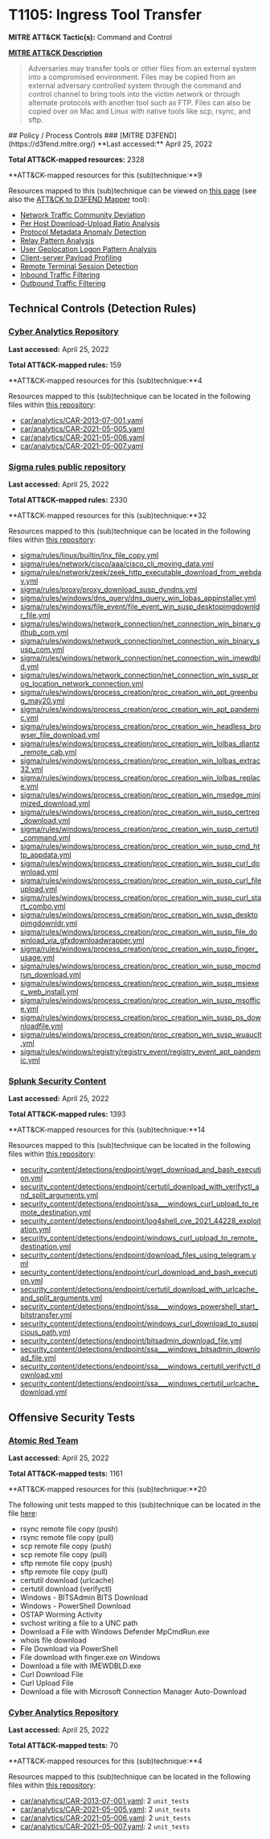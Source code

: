 # T1105: Ingress Tool Transfer
**MITRE ATT&CK Tactic(s):** Command and Control

**[MITRE ATT&CK Description](https://attack.mitre.org/techniques/T1105)**
<blockquote>Adversaries may transfer tools or other files from an external system into a compromised environment. Files may be copied from an external adversary controlled system through the command and control channel to bring tools into the victim network or through alternate protocols with another tool such as FTP. Files can also be copied over on Mac and Linux with native tools like scp, rsync, and sftp.</blockquote>
## Policy / Process Controls
### [MITRE D3FEND](https://d3fend.mitre.org/)
**Last accessed:** April 25, 2022

**Total ATT&CK-mapped resources:** 2328

**ATT&CK-mapped resources for this (sub)technique:**9

Resources mapped to this (sub)technique can be viewed on [this page](https://d3fend.mitre.org/) (see also the [ATT&CK to D3FEND Mapper](https://d3fend.mitre.org/tools/attack-mapper) tool):

* [Network Traffic Community Deviation](https://d3fend.mitre.org/techniques/d3f:NetworkTrafficCommunityDeviation)
* [Per Host Download-Upload Ratio Analysis](https://d3fend.mitre.org/techniques/d3f:PerHostDownload-UploadRatioAnalysis)
* [Protocol Metadata Anomaly Detection](https://d3fend.mitre.org/techniques/d3f:ProtocolMetadataAnomalyDetection)
* [Relay Pattern Analysis](https://d3fend.mitre.org/techniques/d3f:RelayPatternAnalysis)
* [User Geolocation Logon Pattern Analysis](https://d3fend.mitre.org/techniques/d3f:UserGeolocationLogonPatternAnalysis)
* [Client-server Payload Profiling](https://d3fend.mitre.org/techniques/d3f:Client-serverPayloadProfiling)
* [Remote Terminal Session Detection](https://d3fend.mitre.org/techniques/d3f:RemoteTerminalSessionDetection)
* [Inbound Traffic Filtering](https://d3fend.mitre.org/techniques/d3f:InboundTrafficFiltering)
* [Outbound Traffic Filtering](https://d3fend.mitre.org/techniques/d3f:OutboundTrafficFiltering)

## Technical Controls (Detection Rules)
### [Cyber Analytics Repository](https://car.mitre.org)
**Last accessed:** April 25, 2022

**Total ATT&CK-mapped rules:** 159

**ATT&CK-mapped resources for this (sub)technique:**4

Resources mapped to this (sub)technique can be located in the following files within [this repository](https://github.com/mitre-attack/car/blob/master/analytics):

* [car/analytics/CAR-2013-07-001.yaml](https://github.com/mitre-attack/car/blob/master/analytics/CAR-2013-07-001.yaml)
* [car/analytics/CAR-2021-05-005.yaml](https://github.com/mitre-attack/car/blob/master/analytics/CAR-2021-05-005.yaml)
* [car/analytics/CAR-2021-05-006.yaml](https://github.com/mitre-attack/car/blob/master/analytics/CAR-2021-05-006.yaml)
* [car/analytics/CAR-2021-05-007.yaml](https://github.com/mitre-attack/car/blob/master/analytics/CAR-2021-05-007.yaml)

### [Sigma rules public repository](https://github.com/SigmaHQ/sigma)
**Last accessed:** April 25, 2022

**Total ATT&CK-mapped rules:** 2330

**ATT&CK-mapped resources for this (sub)technique:**32

Resources mapped to this (sub)technique can be located in the following files within [this repository](https://github.com/SigmaHQ/sigma/tree/master/rules):

* [sigma/rules/linux/builtin/lnx_file_copy.yml](https://github.com/SigmaHQ/sigma/blob/master/rules/linux/builtin/lnx_file_copy.yml)
* [sigma/rules/network/cisco/aaa/cisco_cli_moving_data.yml](https://github.com/SigmaHQ/sigma/blob/master/rules/network/cisco/aaa/cisco_cli_moving_data.yml)
* [sigma/rules/network/zeek/zeek_http_executable_download_from_webdav.yml](https://github.com/SigmaHQ/sigma/blob/master/rules/network/zeek/zeek_http_executable_download_from_webdav.yml)
* [sigma/rules/proxy/proxy_download_susp_dyndns.yml](https://github.com/SigmaHQ/sigma/blob/master/rules/proxy/proxy_download_susp_dyndns.yml)
* [sigma/rules/windows/dns_query/dns_query_win_lobas_appinstaller.yml](https://github.com/SigmaHQ/sigma/blob/master/rules/windows/dns_query/dns_query_win_lobas_appinstaller.yml)
* [sigma/rules/windows/file_event/file_event_win_susp_desktopimgdownldr_file.yml](https://github.com/SigmaHQ/sigma/blob/master/rules/windows/file_event/file_event_win_susp_desktopimgdownldr_file.yml)
* [sigma/rules/windows/network_connection/net_connection_win_binary_github_com.yml](https://github.com/SigmaHQ/sigma/blob/master/rules/windows/network_connection/net_connection_win_binary_github_com.yml)
* [sigma/rules/windows/network_connection/net_connection_win_binary_susp_com.yml](https://github.com/SigmaHQ/sigma/blob/master/rules/windows/network_connection/net_connection_win_binary_susp_com.yml)
* [sigma/rules/windows/network_connection/net_connection_win_imewdbld.yml](https://github.com/SigmaHQ/sigma/blob/master/rules/windows/network_connection/net_connection_win_imewdbld.yml)
* [sigma/rules/windows/network_connection/net_connection_win_susp_prog_location_network_connection.yml](https://github.com/SigmaHQ/sigma/blob/master/rules/windows/network_connection/net_connection_win_susp_prog_location_network_connection.yml)
* [sigma/rules/windows/process_creation/proc_creation_win_apt_greenbug_may20.yml](https://github.com/SigmaHQ/sigma/blob/master/rules/windows/process_creation/proc_creation_win_apt_greenbug_may20.yml)
* [sigma/rules/windows/process_creation/proc_creation_win_apt_pandemic.yml](https://github.com/SigmaHQ/sigma/blob/master/rules/windows/process_creation/proc_creation_win_apt_pandemic.yml)
* [sigma/rules/windows/process_creation/proc_creation_win_headless_browser_file_download.yml](https://github.com/SigmaHQ/sigma/blob/master/rules/windows/process_creation/proc_creation_win_headless_browser_file_download.yml)
* [sigma/rules/windows/process_creation/proc_creation_win_lolbas_diantz_remote_cab.yml](https://github.com/SigmaHQ/sigma/blob/master/rules/windows/process_creation/proc_creation_win_lolbas_diantz_remote_cab.yml)
* [sigma/rules/windows/process_creation/proc_creation_win_lolbas_extrac32.yml](https://github.com/SigmaHQ/sigma/blob/master/rules/windows/process_creation/proc_creation_win_lolbas_extrac32.yml)
* [sigma/rules/windows/process_creation/proc_creation_win_lolbas_replace.yml](https://github.com/SigmaHQ/sigma/blob/master/rules/windows/process_creation/proc_creation_win_lolbas_replace.yml)
* [sigma/rules/windows/process_creation/proc_creation_win_msedge_minimized_download.yml](https://github.com/SigmaHQ/sigma/blob/master/rules/windows/process_creation/proc_creation_win_msedge_minimized_download.yml)
* [sigma/rules/windows/process_creation/proc_creation_win_susp_certreq_download.yml](https://github.com/SigmaHQ/sigma/blob/master/rules/windows/process_creation/proc_creation_win_susp_certreq_download.yml)
* [sigma/rules/windows/process_creation/proc_creation_win_susp_certutil_command.yml](https://github.com/SigmaHQ/sigma/blob/master/rules/windows/process_creation/proc_creation_win_susp_certutil_command.yml)
* [sigma/rules/windows/process_creation/proc_creation_win_susp_cmd_http_appdata.yml](https://github.com/SigmaHQ/sigma/blob/master/rules/windows/process_creation/proc_creation_win_susp_cmd_http_appdata.yml)
* [sigma/rules/windows/process_creation/proc_creation_win_susp_curl_download.yml](https://github.com/SigmaHQ/sigma/blob/master/rules/windows/process_creation/proc_creation_win_susp_curl_download.yml)
* [sigma/rules/windows/process_creation/proc_creation_win_susp_curl_fileupload.yml](https://github.com/SigmaHQ/sigma/blob/master/rules/windows/process_creation/proc_creation_win_susp_curl_fileupload.yml)
* [sigma/rules/windows/process_creation/proc_creation_win_susp_curl_start_combo.yml](https://github.com/SigmaHQ/sigma/blob/master/rules/windows/process_creation/proc_creation_win_susp_curl_start_combo.yml)
* [sigma/rules/windows/process_creation/proc_creation_win_susp_desktopimgdownldr.yml](https://github.com/SigmaHQ/sigma/blob/master/rules/windows/process_creation/proc_creation_win_susp_desktopimgdownldr.yml)
* [sigma/rules/windows/process_creation/proc_creation_win_susp_file_download_via_gfxdownloadwrapper.yml](https://github.com/SigmaHQ/sigma/blob/master/rules/windows/process_creation/proc_creation_win_susp_file_download_via_gfxdownloadwrapper.yml)
* [sigma/rules/windows/process_creation/proc_creation_win_susp_finger_usage.yml](https://github.com/SigmaHQ/sigma/blob/master/rules/windows/process_creation/proc_creation_win_susp_finger_usage.yml)
* [sigma/rules/windows/process_creation/proc_creation_win_susp_mpcmdrun_download.yml](https://github.com/SigmaHQ/sigma/blob/master/rules/windows/process_creation/proc_creation_win_susp_mpcmdrun_download.yml)
* [sigma/rules/windows/process_creation/proc_creation_win_susp_msiexec_web_install.yml](https://github.com/SigmaHQ/sigma/blob/master/rules/windows/process_creation/proc_creation_win_susp_msiexec_web_install.yml)
* [sigma/rules/windows/process_creation/proc_creation_win_susp_msoffice.yml](https://github.com/SigmaHQ/sigma/blob/master/rules/windows/process_creation/proc_creation_win_susp_msoffice.yml)
* [sigma/rules/windows/process_creation/proc_creation_win_susp_ps_downloadfile.yml](https://github.com/SigmaHQ/sigma/blob/master/rules/windows/process_creation/proc_creation_win_susp_ps_downloadfile.yml)
* [sigma/rules/windows/process_creation/proc_creation_win_susp_wuauclt.yml](https://github.com/SigmaHQ/sigma/blob/master/rules/windows/process_creation/proc_creation_win_susp_wuauclt.yml)
* [sigma/rules/windows/registry/registry_event/registry_event_apt_pandemic.yml](https://github.com/SigmaHQ/sigma/blob/master/rules/windows/registry/registry_event/registry_event_apt_pandemic.yml)

### [Splunk Security Content](https://github.com/splunk/security_content)
**Last accessed:** April 25, 2022

**Total ATT&CK-mapped rules:** 1393

**ATT&CK-mapped resources for this (sub)technique:**14

Resources mapped to this (sub)technique can be located in the following files within [this repository](https://github.com/splunk/security_content/tree/develop/detections):

* [security_content/detections/endpoint/wget_download_and_bash_execution.yml](https://github.com/splunk/security_content/blob/develop/detections/endpoint/wget_download_and_bash_execution.yml)
* [security_content/detections/endpoint/certutil_download_with_verifyctl_and_split_arguments.yml](https://github.com/splunk/security_content/blob/develop/detections/endpoint/certutil_download_with_verifyctl_and_split_arguments.yml)
* [security_content/detections/endpoint/ssa___windows_curl_upload_to_remote_destination.yml](https://github.com/splunk/security_content/blob/develop/detections/endpoint/ssa___windows_curl_upload_to_remote_destination.yml)
* [security_content/detections/endpoint/log4shell_cve_2021_44228_exploitation.yml](https://github.com/splunk/security_content/blob/develop/detections/endpoint/log4shell_cve_2021_44228_exploitation.yml)
* [security_content/detections/endpoint/windows_curl_upload_to_remote_destination.yml](https://github.com/splunk/security_content/blob/develop/detections/endpoint/windows_curl_upload_to_remote_destination.yml)
* [security_content/detections/endpoint/download_files_using_telegram.yml](https://github.com/splunk/security_content/blob/develop/detections/endpoint/download_files_using_telegram.yml)
* [security_content/detections/endpoint/curl_download_and_bash_execution.yml](https://github.com/splunk/security_content/blob/develop/detections/endpoint/curl_download_and_bash_execution.yml)
* [security_content/detections/endpoint/certutil_download_with_urlcache_and_split_arguments.yml](https://github.com/splunk/security_content/blob/develop/detections/endpoint/certutil_download_with_urlcache_and_split_arguments.yml)
* [security_content/detections/endpoint/ssa___windows_powershell_start_bitstransfer.yml](https://github.com/splunk/security_content/blob/develop/detections/endpoint/ssa___windows_powershell_start_bitstransfer.yml)
* [security_content/detections/endpoint/windows_curl_download_to_suspicious_path.yml](https://github.com/splunk/security_content/blob/develop/detections/endpoint/windows_curl_download_to_suspicious_path.yml)
* [security_content/detections/endpoint/bitsadmin_download_file.yml](https://github.com/splunk/security_content/blob/develop/detections/endpoint/bitsadmin_download_file.yml)
* [security_content/detections/endpoint/ssa___windows_bitsadmin_download_file.yml](https://github.com/splunk/security_content/blob/develop/detections/endpoint/ssa___windows_bitsadmin_download_file.yml)
* [security_content/detections/endpoint/ssa___windows_certutil_verifyctl_download.yml](https://github.com/splunk/security_content/blob/develop/detections/endpoint/ssa___windows_certutil_verifyctl_download.yml)
* [security_content/detections/endpoint/ssa___windows_certutil_urlcache_download.yml](https://github.com/splunk/security_content/blob/develop/detections/endpoint/ssa___windows_certutil_urlcache_download.yml)


## Offensive Security Tests
### [Atomic Red Team](https://github.com/redcanaryco/atomic-red-team)
**Last accessed:** April 25, 2022

**Total ATT&CK-mapped tests:** 1161

**ATT&CK-mapped resources for this (sub)technique:**20

The following unit tests mapped to this (sub)technique can be located in the file [here](https://github.com/redcanaryco/atomic-red-team/tree/master/atomics/T1105/T1105.yaml):

* rsync remote file copy (push)
* rsync remote file copy (pull)
* scp remote file copy (push)
* scp remote file copy (pull)
* sftp remote file copy (push)
* sftp remote file copy (pull)
* certutil download (urlcache)
* certutil download (verifyctl)
* Windows - BITSAdmin BITS Download
* Windows - PowerShell Download
* OSTAP Worming Activity
* svchost writing a file to a UNC path
* Download a File with Windows Defender MpCmdRun.exe
* whois file download
* File Download via PowerShell
* File download with finger.exe on Windows
* Download a file with IMEWDBLD.exe
* Curl Download File
* Curl Upload File
* Download a file with Microsoft Connection Manager Auto-Download

### [Cyber Analytics Repository](https://car.mitre.org)
**Last accessed:** April 25, 2022

**Total ATT&CK-mapped tests:** 70

**ATT&CK-mapped resources for this (sub)technique:**4

Resources mapped to this (sub)technique can be located in the following files within [this repository](https://github.com/mitre-attack/car/blob/master/analytics):

* [car/analytics/CAR-2013-07-001.yaml](https://github.com/mitre-attack/car/blob/master/analytics/CAR-2013-07-001.yaml): 2 <code>unit_tests</code>
* [car/analytics/CAR-2021-05-005.yaml](https://github.com/mitre-attack/car/blob/master/analytics/CAR-2021-05-005.yaml): 2 <code>unit_tests</code>
* [car/analytics/CAR-2021-05-006.yaml](https://github.com/mitre-attack/car/blob/master/analytics/CAR-2021-05-006.yaml): 2 <code>unit_tests</code>
* [car/analytics/CAR-2021-05-007.yaml](https://github.com/mitre-attack/car/blob/master/analytics/CAR-2021-05-007.yaml): 2 <code>unit_tests</code>

